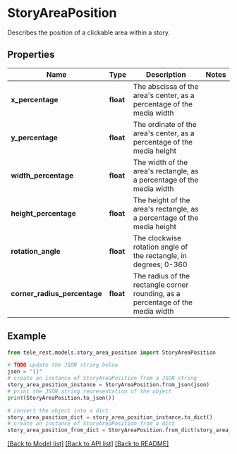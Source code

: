 # StoryAreaPosition

Describes the position of a clickable area within a story.

## Properties

Name | Type | Description | Notes
------------ | ------------- | ------------- | -------------
**x_percentage** | **float** | The abscissa of the area&#39;s center, as a percentage of the media width | 
**y_percentage** | **float** | The ordinate of the area&#39;s center, as a percentage of the media height | 
**width_percentage** | **float** | The width of the area&#39;s rectangle, as a percentage of the media width | 
**height_percentage** | **float** | The height of the area&#39;s rectangle, as a percentage of the media height | 
**rotation_angle** | **float** | The clockwise rotation angle of the rectangle, in degrees; 0-360 | 
**corner_radius_percentage** | **float** | The radius of the rectangle corner rounding, as a percentage of the media width | 

## Example

```python
from tele_rest.models.story_area_position import StoryAreaPosition

# TODO update the JSON string below
json = "{}"
# create an instance of StoryAreaPosition from a JSON string
story_area_position_instance = StoryAreaPosition.from_json(json)
# print the JSON string representation of the object
print(StoryAreaPosition.to_json())

# convert the object into a dict
story_area_position_dict = story_area_position_instance.to_dict()
# create an instance of StoryAreaPosition from a dict
story_area_position_from_dict = StoryAreaPosition.from_dict(story_area_position_dict)
```
[[Back to Model list]](../README.md#documentation-for-models) [[Back to API list]](../README.md#documentation-for-api-endpoints) [[Back to README]](../README.md)


